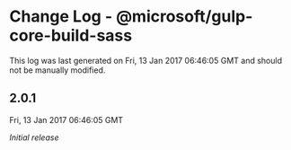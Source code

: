 # Change Log - @microsoft/gulp-core-build-sass

This log was last generated on Fri, 13 Jan 2017 06:46:05 GMT and should not be manually modified.

## 2.0.1
Fri, 13 Jan 2017 06:46:05 GMT

*Initial release*


